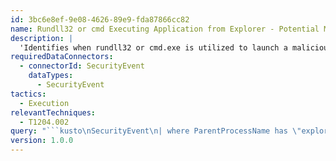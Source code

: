 ```yaml
---
id: 3bc6e8ef-9e08-4626-89e9-fda87866cc82
name: Rundll32 or cmd Executing Application from Explorer - Potential Malware Execution Chain
description: |
  'Identifies when rundll32 or cmd.exe is utilized to launch a malicious DLL or executable from explorer.exe. Indicative of a cmd window or LNK file executing a program or malware due to a user clicking on a file.'
requiredDataConnectors:
  - connectorId: SecurityEvent
    dataTypes:
      - SecurityEvent
tactics:
  - Execution
relevantTechniques:
  - T1204.002
query: "```kusto\nSecurityEvent\n| where ParentProcessName has \"explorer.exe\" \n| where Process has_any (\n  \"wscript.exe\",\n  \"rundll32.exe\",\n  \"explorer.exe\",\n  \"cmd.exe\"\n  )\n| where (CommandLine has_any (\n  \"explorer\",\n  \"rundll32\"\n  ) and CommandLine has_any (\n  \".dll,\",\n  \".dll \"\n  )) or (CommandLine has \"cmd.exe\" and CommandLine matches regex \"\\\\/[Cc] +[Ss][Tt][Aa][Rr][Tt].*\\\\.exe\")\n| project TimeGenerated, Computer, tostring(EventID), ParentProcessName, NewProcessName, CommandLine, SubjectUserName, SourceComputerId, processID=tolong(NewProcessId), parentProcessID=tolong(ProcessId), EventData| order by TimeGenerated\n```"
version: 1.0.0
---
```


